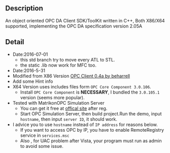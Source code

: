 ## Description
An object oriented OPC DA Client SDK/ToolKit written in C++, Both X86/X64 supported, implementing the OPC DA specification version 2.05A

## Detail
* Date:2016-07-01
	* this std branch try to move every ATL to STL.
	* the static .lib now work for MFC too.
* Date:2016-5-31
* Modified from X86 Version [OPC Client 0.4a by beharrell](https://sourceforge.net/projects/opcclient/)
* Add some Hint info
* X64 Version uses includes files form `OPC Core Component 3.0.106`.
	* Install `OPC Core Component` is **NECESSARY**, I bundled the `3.0.105.1` version (seems more popular).
* Tested with MatrikonOPC Simulation Server
	* You can get it free at [offical site](https://www.matrikonopc.com/products/opc-drivers/opc-simulation-server.aspx) after reg.
	* Start OPC Simulation Server, then build project.Run the demo, input `hostname`, then input `server ID`, it should work.
* I advice you to use `hostname` instead of `IP address` for reasons below.
	* If you want to access OPC by IP, you have to enable RemoteRegistry service in `services.msc`
	* Also , for UAC problem after Vista, your program must run as admin to avoid some issue.